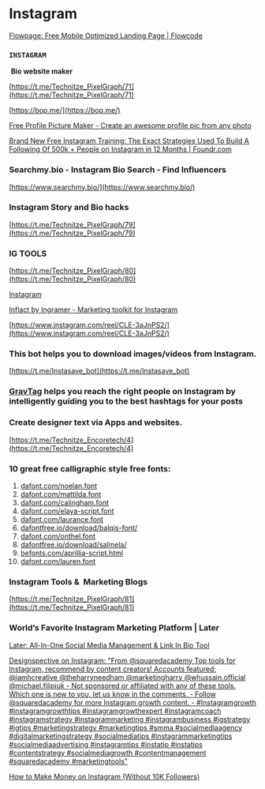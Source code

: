 # Instagram

[Flowpage: Free Mobile Optimized Landing Page | Flowcode](https://www.flowcode.com/page)

### `INSTAGRAM`
 **Bio website maker**

[https://t.me/Technitze_PixelGraph/71](https://t.me/Technitze_PixelGraph/71)

[https://bop.me/](https://bop.me/)

[Free Profile Picture Maker - Create an awesome profile pic from any photo](https://pfpmaker.com/)

[Brand New Free Instagram Training: The Exact Strategies Used To Build A Following Of 500k + People on Instagram in 12 Months | Foundr.com](https://foundr.com/masterclass)

### Searchmy.bio - Instagram Bio Search - Find Influencers

[https://www.searchmy.bio/](https://www.searchmy.bio/)

[](https://beacons.ai/)

### **Instagram Story and Bio hacks**

[https://t.me/Technitze_PixelGraph/79](https://t.me/Technitze_PixelGraph/79)

### **IG TOOLS**

[https://t.me/Technitze_PixelGraph/80](https://t.me/Technitze_PixelGraph/80)

[Instagram](https://www.instagram.com/p/CIlnAP1AHjL/?igshid=18jzpsdm5bo73)

[Inflact by Ingramer - Marketing toolkit for Instagram](https://inflact.com/)

[https://www.instagram.com/reel/CLE-3aJnPS2/](https://www.instagram.com/reel/CLE-3aJnPS2/)

### **This bot helps you to download images/videos from Instagram.**

[https://t.me/Instasave_bot](https://t.me/Instasave_bot)

### **[GravTag](https://gravtag.com/) helps you reach the right people on Instagram by intelligently guiding you to the best hashtags for your posts**

### **Create designer text via Apps and websites.**

[https://t.me/Technitze_Encoretech/4](https://t.me/Technitze_Encoretech/4)

### 10 great free calligraphic style free fonts:

1. [dafont.com/noelan.font](http://dafont.com/noelan.font)
2. [dafont.com/mattilda.font](http://dafont.com/mattilda.font)
3. [dafont.com/calingham.font](http://dafont.com/calingham.font)
4. [dafont.com/elaya-script.font](http://dafont.com/elaya-script.font)
5. [dafont.com/laurance.font](http://dafont.com/laurance.font)
6. [dafontfree.io/download/balqis-font/](http://dafontfree.io/download/balqis-font/)
7. [dafont.com/onthel.font](http://dafont.com/onthel.font)
8. [dafontfree.io/download/salmela/](http://dafontfree.io/download/salmela/)
9. [befonts.com/aprillia-script.html](http://befonts.com/aprillia-script.html)
10. [dafont.com/lauren.font](http://dafont.com/lauren.font)

### **Instagram Tools &  Marketing Blogs**

[https://t.me/Technitze_PixelGraph/81](https://t.me/Technitze_PixelGraph/81)

### **World’s Favorite Instagram Marketing Platform | Later**

[Later: All-In-One Social Media Management & Link In Bio Tool](https://later.com/)

[Designspective on Instagram: "From @squaredacademy Top tools for Instagram, recommend by content creators! Accounts featured: @iamhcreative @theharryneedham @marketingharry @whussain.official @michael.filipiuk - Not sponsored or affiliated with any of these tools. Which one is new to you, let us know in the comments. - Follow @squaredacademy for more Instagram growth content. - #Instagramgrowth #instagramgrowthtips #instagramgrowthexpert #instagramcoach #instagramstrategy #instagrammarketing #instagrambusiness #igstrategy #igtips #marketingstrategy #marketingtips #smma #socialmediaagency #digitalmarketingstrategy #socialmediatips #instagrammarketingtips #socialmediaadvertising #instagramtips #instatip #instatips #contentstrategy #socialmediagrowth #contentmanagement #squaredacademy #marketingtools"](https://www.instagram.com/p/CJsFKdbgYBJ/?igshid=gggxzkrcvhyg)

[How to Make Money on Instagram (Without 10K Followers)](https://vocal.media/lifehack/how-to-make-money-on-instagram-without-10-k-followers)